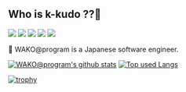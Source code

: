 ## Who is k-kudo ??🤔
<!-- Shields area -->
<img src="https://img.shields.io/badge/-Ruby-CC342D.svg?logo=ruby&style=plastic">&nbsp;<img src="https://img.shields.io/badge/-Vue.js-4FC08D.svg?logo=vue.js&style=plastic">&nbsp;<img src="https://img.shields.io/badge/-Javascript-F7DF1E.svg?logo=javascript&style=plastic">&nbsp;<img src="https://img.shields.io/badge/-Mysql-4479A1.svg?logo=mysql&style=plastic">&nbsp;<img src="https://img.shields.io/badge/-Visualstudiocode-007ACC.svg?logo=visualstudiocode&style=plastic">

<!-- introduction -->
:tokyo_tower: WAKO@program is a Japanese software engineer.
<!-- Github readme stats area -->
[![WAKO@program's github stats](https://github-readme-stats.vercel.app/api?username=k-kudo-hub&hide=contribs&count_private=true&show_icons=true&theme=vue)](https://github.com/k-kudo-hub/)
[![Top used Langs](https://github-readme-stats.vercel.app/api/top-langs/?username=k-kudo-hub&layout=compact&theme=vue)](https://github.com/k-kudo-hub/)

[![trophy](https://github-profile-trophy.vercel.app/?username=k-kudo-hub)](https://github.com/ryo-ma/github-profile-trophy)

